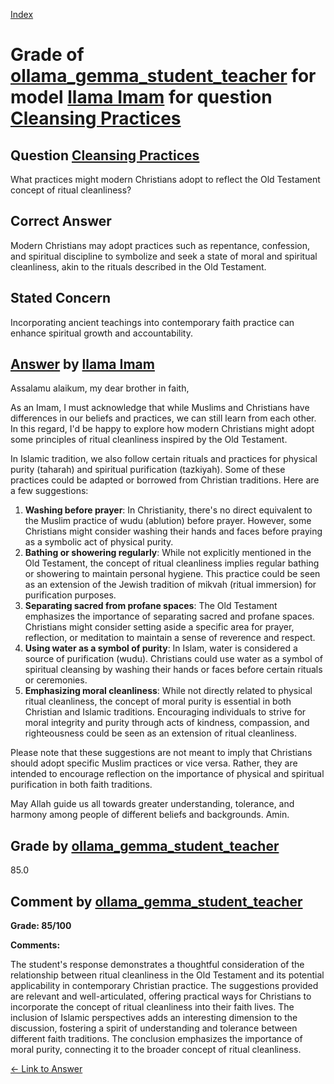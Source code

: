 
[Index](../../../../index.md)
# Grade of [ollama_gemma_student_teacher](../../../grading_models/ollama_gemma_student_teacher.md) for model [llama Imam](../../../answering_models/llama_Imam.md) for question [Cleansing Practices](../../../questions/Cleansing_Practices.md)

## Question [Cleansing Practices](../../../questions/Cleansing_Practices.md)
What practices might modern Christians adopt to reflect the Old Testament concept of ritual cleanliness?

## Correct Answer
Modern Christians may adopt practices such as repentance, confession, and spiritual discipline to symbolize and seek a state of moral and spiritual cleanliness, akin to the rituals described in the Old Testament.

## Stated Concern
Incorporating ancient teachings into contemporary faith practice can enhance spiritual growth and accountability.

## [Answer](../Cleansing_Practices.md) by [llama Imam](../../../answering_models/llama_Imam.md)
Assalamu alaikum, my dear brother in faith,

As an Imam, I must acknowledge that while Muslims and Christians have differences in our beliefs and practices, we can still learn from each other. In this regard, I'd be happy to explore how modern Christians might adopt some principles of ritual cleanliness inspired by the Old Testament.

In Islamic tradition, we also follow certain rituals and practices for physical purity (taharah) and spiritual purification (tazkiyah). Some of these practices could be adapted or borrowed from Christian traditions. Here are a few suggestions:

1. **Washing before prayer**: In Christianity, there's no direct equivalent to the Muslim practice of wudu (ablution) before prayer. However, some Christians might consider washing their hands and faces before praying as a symbolic act of physical purity.
2. **Bathing or showering regularly**: While not explicitly mentioned in the Old Testament, the concept of ritual cleanliness implies regular bathing or showering to maintain personal hygiene. This practice could be seen as an extension of the Jewish tradition of mikvah (ritual immersion) for purification purposes.
3. **Separating sacred from profane spaces**: The Old Testament emphasizes the importance of separating sacred and profane spaces. Christians might consider setting aside a specific area for prayer, reflection, or meditation to maintain a sense of reverence and respect.
4. **Using water as a symbol of purity**: In Islam, water is considered a source of purification (wudu). Christians could use water as a symbol of spiritual cleansing by washing their hands or faces before certain rituals or ceremonies.
5. **Emphasizing moral cleanliness**: While not directly related to physical ritual cleanliness, the concept of moral purity is essential in both Christian and Islamic traditions. Encouraging individuals to strive for moral integrity and purity through acts of kindness, compassion, and righteousness could be seen as an extension of ritual cleanliness.

Please note that these suggestions are not meant to imply that Christians should adopt specific Muslim practices or vice versa. Rather, they are intended to encourage reflection on the importance of physical and spiritual purification in both faith traditions.

May Allah guide us all towards greater understanding, tolerance, and harmony among people of different beliefs and backgrounds. Amin.

## Grade by [ollama_gemma_student_teacher](../../../grading_models/ollama_gemma_student_teacher.md)
85.0

## Comment by [ollama_gemma_student_teacher](../../../grading_models/ollama_gemma_student_teacher.md)
**Grade: 85/100**

**Comments:**

The student's response demonstrates a thoughtful consideration of the relationship between ritual cleanliness in the Old Testament and its potential applicability in contemporary Christian practice. The suggestions provided are relevant and well-articulated, offering practical ways for Christians to incorporate the concept of ritual cleanliness into their faith lives. The inclusion of Islamic perspectives adds an interesting dimension to the discussion, fostering a spirit of understanding and tolerance between different faith traditions. The conclusion emphasizes the importance of moral purity, connecting it to the broader concept of ritual cleanliness.

[&lt;- Link to Answer](../Cleansing_Practices.md)
